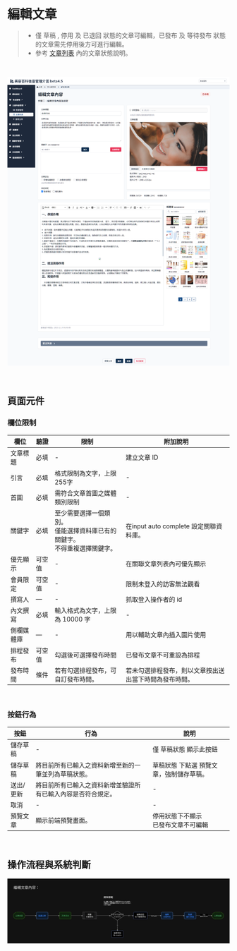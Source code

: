 # 編輯文章
> - 僅 草稿 , 停用 及 已退回 狀態的文章可編輯，已發布 及 等待發布 狀態的文章需先停用後方可進行編輯。
> - 參考 [文章列表](Pages/Beauty/content/article-list.md) 內的文章狀態說明。


<br>

![畫面示意](./asset/article-edit.png)

<br>

## 頁面元件

### 欄位限制
|欄位|	驗證|	限制|	附加說明|
|---|---|---|---|
|文章標題|	必填|	-|	建立文章 ID|
|引言|	必填|	格式限制為文字，上限 255字| -|
|首圖|	必填|	需符合文章首圖之媒體類別限制| -|
|關鍵字|	必填|	至少需要選擇一個類別。<br>僅能選擇資料庫已有的關鍵字。<br>不得重複選擇關鍵字。|	在input auto complete 設定關聯資料庫。|
|優先顯示|	可空值| -|	在關聯文章列表內可優先顯示|
|會員限定|	可空值|	-|	限制未登入的訪客無法觀看|
|撰寫人|	—|	-|	抓取登入操作者的 id|
|內文撰寫|	必填|	輸入格式為文字，上限為 10000 字| -|
|側欄媒體庫|	—|	-|	用以輔助文章內插入圖片使用|
|排程發布|	可空值|	勾選後可選擇發布時間|	已發布文章不可重設為排程|
|發布時間|	條件|	若有勾選排程發布，可自訂發布時間。<br>|若未勾選排程發布，則以文章按出送出當下時間為發布時間。|

<br>

### 按鈕行為
|按鈕|	行為|	說明|
|---|---|---|
|儲存草稿| -|		僅 草稿狀態 顯示此按鈕|
|儲存草稿|	將目前所有已輸入之資料新增至新的一筆並列為草稿狀態。|	草稿狀態 下點選 預覽文章，強制儲存草稿。|
|送出/更新|	將目前所有已輸入之資料新增並驗證所有已輸入內容是否符合規定。| -|
|取消| -| -|
|預覽文章|	顯示前端預覽畫面。|	停用狀態下不顯示<br> 已發布文章不可編輯|


<br>

## 操作流程與系統判斷

![編輯文章流程](asset/article-edit.jpg)

